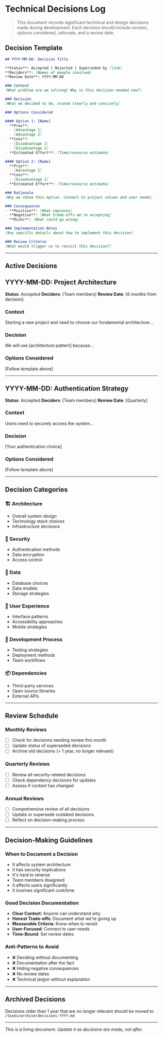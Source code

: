 # Technical Decisions Log

> This document records significant technical and design decisions made during development. Each decision should include context, options considered, rationale, and a review date.

## Decision Template

```markdown
## YYYY-MM-DD: Decision Title

**Status**: Accepted | Rejected | Superseded by [link]
**Deciders**: [Names of people involved]
**Review Date**: YYYY-MM-DD

### Context
[What problem are we solving? Why is this decision needed now?]

### Decision
[What we decided to do, stated clearly and concisely]

### Options Considered

#### Option 1: [Name]
- **Pros**: 
  - [Advantage 1]
  - [Advantage 2]
- **Cons**:
  - [Disadvantage 1]
  - [Disadvantage 2]
- **Estimated Effort**: [Time/resource estimate]

#### Option 2: [Name]
- **Pros**: 
  - [Advantage 1]
- **Cons**:
  - [Disadvantage 1]
- **Estimated Effort**: [Time/resource estimate]

### Rationale
[Why we chose this option. Connect to project values and user needs]

### Consequences
- **Positive**: [What improves]
- **Negative**: [What trade-offs we're accepting]
- **Risks**: [What could go wrong]

### Implementation Notes
[Any specific details about how to implement this decision]

### Review Criteria
[What would trigger us to revisit this decision?]
```

---

## Active Decisions

## YYYY-MM-DD: Project Architecture

**Status**: Accepted
**Deciders**: [Team members]
**Review Date**: [6 months from decision]

### Context
Starting a new project and need to choose our fundamental architecture...

### Decision
We will use [architecture pattern] because...

### Options Considered
[Follow template above]

---

## YYYY-MM-DD: Authentication Strategy

**Status**: Accepted
**Deciders**: [Team members]
**Review Date**: [Quarterly]

### Context
Users need to securely access the system...

### Decision
[Your authentication choice]

### Options Considered
[Follow template above]

---

## Decision Categories

### 🏗️ Architecture
- Overall system design
- Technology stack choices
- Infrastructure decisions

### 🔐 Security
- Authentication methods
- Data encryption
- Access control

### 💾 Data
- Database choices
- Data models
- Storage strategies

### 🎨 User Experience
- Interface patterns
- Accessibility approaches
- Mobile strategies

### 🔧 Development Process
- Testing strategies
- Deployment methods
- Team workflows

### 📦 Dependencies
- Third-party services
- Open source libraries
- External APIs

---

## Review Schedule

### Monthly Reviews
- [ ] Check for decisions needing review this month
- [ ] Update status of superseded decisions
- [ ] Archive old decisions (> 1 year, no longer relevant)

### Quarterly Reviews  
- [ ] Review all security-related decisions
- [ ] Check dependency decisions for updates
- [ ] Assess if context has changed

### Annual Reviews
- [ ] Comprehensive review of all decisions
- [ ] Update or supersede outdated decisions
- [ ] Reflect on decision-making process

---

## Decision-Making Guidelines

### When to Document a Decision
- It affects system architecture
- It has security implications
- It's hard to reverse
- Team members disagreed
- It affects users significantly
- It involves significant cost/time

### Good Decision Documentation
- **Clear Context**: Anyone can understand why
- **Honest Trade-offs**: Document what we're giving up
- **Measurable Criteria**: Know when to revisit
- **User-Focused**: Connect to user needs
- **Time-Bound**: Set review dates

### Anti-Patterns to Avoid
- ❌ Deciding without documenting
- ❌ Documentation after the fact
- ❌ Hiding negative consequences
- ❌ No review dates
- ❌ Technical jargon without explanation

---

## Archived Decisions

Decisions older than 1 year that are no longer relevant should be moved to `/tasks/archive/decisions-YYYY.md`

---

_This is a living document. Update it as decisions are made, not after._